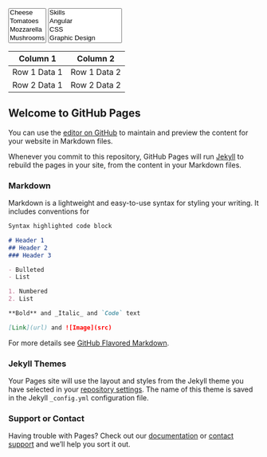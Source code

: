 <script src="https://code.jquery.com/jquery-3.1.1.min.js" integrity="sha256-hVVnYaiADRTO2PzUGmuLJr8BLUSjGIZsDYGmIJLv2b8=" crossorigin="anonymous"></script>
<link rel="stylesheet" type="text/css" href="semantic.min.css">
<script src="semantic.min.js"></script>


<select id="example-getting-started" multiple="multiple">
    <option value="cheese">Cheese</option>
    <option value="tomatoes">Tomatoes</option>
    <option value="mozarella">Mozzarella</option>
    <option value="mushrooms">Mushrooms</option>
    <option value="pepperoni">Pepperoni</option>
    <option value="onions">Onions</option>
</select>

<select name="skills" multiple="" class="ui fluid dropdown" id="example-getting-started2">
  <option value="">Skills</option>
<option value="angular">Angular</option>
<option value="css">CSS</option>
<option value="design">Graphic Design</option>
<option value="ember">Ember</option>
<option value="html">HTML</option>
<option value="ia">Information Architecture</option>
<option value="javascript">Javascript</option>
<option value="mech">Mechanical Engineering</option>
<option value="meteor">Meteor</option>
<option value="node">NodeJS</option>
<option value="plumbing">Plumbing</option>
<option value="python">Python</option>
<option value="rails">Rails</option>
<option value="react">React</option>
<option value="repair">Kitchen Repair</option>
<option value="ruby">Ruby</option>
<option value="ui">UI Design</option>
<option value="ux">User Experience</option>
</select>

<table id="table_id" class="display">
    <thead>
        <tr>
            <th>Column 1</th>
            <th>Column 2</th>
        </tr>
    </thead>
    <tbody>
        <tr>
            <td>Row 1 Data 1</td>
            <td>Row 1 Data 2</td>
        </tr>
        <tr>
            <td>Row 2 Data 1</td>
            <td>Row 2 Data 2</td>
        </tr>
    </tbody>
</table>

<script>
$(document).ready( function () {
 
    
    $('#example-getting-started2')
  .dropdown()
;
 
 fetch("https://cdn-api.co-vin.in/api/v2/admin/location/states", {

  "referrerPolicy": "strict-origin-when-cross-origin",
  "body": null,
  "method": "GET",
  "mode": "cors",
  "credentials": "omit"
}).then(response => response.json())
  .then(data => {console.log(data);
  data["states"].forEach((index, state) => {
  console.log(index, state);
  return;
  })
  });
  
  
    
} );    
</script>

## Welcome to GitHub Pages

You can use the [editor on GitHub](https://github.com/lihas/vaccinetracker/edit/gh-pages/index.md) to maintain and preview the content for your website in Markdown files.

Whenever you commit to this repository, GitHub Pages will run [Jekyll](https://jekyllrb.com/) to rebuild the pages in your site, from the content in your Markdown files.

### Markdown

Markdown is a lightweight and easy-to-use syntax for styling your writing. It includes conventions for

```markdown
Syntax highlighted code block

# Header 1
## Header 2
### Header 3

- Bulleted
- List

1. Numbered
2. List

**Bold** and _Italic_ and `Code` text

[Link](url) and ![Image](src)
```

For more details see [GitHub Flavored Markdown](https://guides.github.com/features/mastering-markdown/).

### Jekyll Themes

Your Pages site will use the layout and styles from the Jekyll theme you have selected in your [repository settings](https://github.com/lihas/vaccinetracker/settings/pages). The name of this theme is saved in the Jekyll `_config.yml` configuration file.

### Support or Contact

Having trouble with Pages? Check out our [documentation](https://docs.github.com/categories/github-pages-basics/) or [contact support](https://support.github.com/contact) and we’ll help you sort it out.



